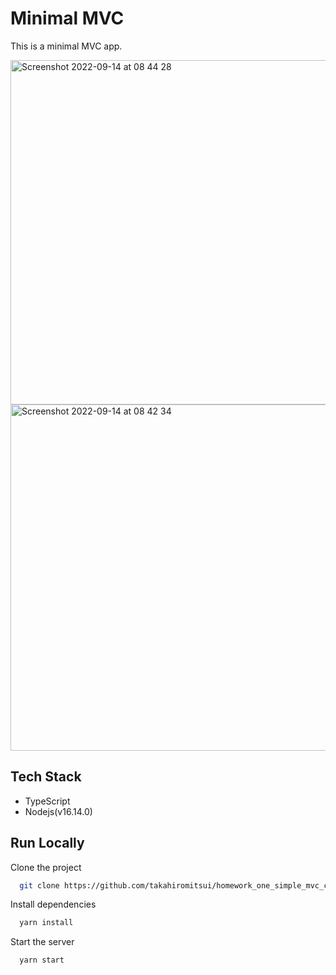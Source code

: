 # Minimal MVC

This is a minimal MVC app.

<img width="551" alt="Screenshot 2022-09-14 at 08 44 28" src="https://user-images.githubusercontent.com/78789212/190080029-79b9a8e7-6395-4a06-85d8-2576d35b9f43.png">


<img width="554" alt="Screenshot 2022-09-14 at 08 42 34" src="https://user-images.githubusercontent.com/78789212/190079625-a00509e7-d7eb-4a5c-af2d-f0c4a006de41.png">


## Tech Stack
- TypeScript
- Nodejs(v16.14.0)


## Run Locally

Clone the project

```bash
  git clone https://github.com/takahiromitsui/homework_one_simple_mvc_concepts_of_programming_language.git
```

Install dependencies

```bash
  yarn install
```


Start the server

```bash
  yarn start
```

